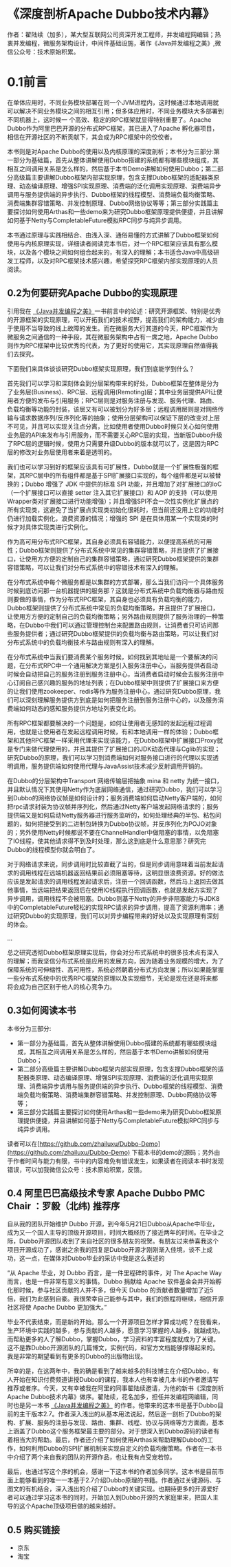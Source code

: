 # 《深度剖析Apache Dubbo技术内幕》
作者：翟陆续（加多），某大型互联网公司资深开发工程师，并发编程网编辑；热衷并发编程，微服务架构设计，中间件基础设施，著作《Java并发编程之美》,微信公众号：技术原始积累。
# 0.1前言


在单体应用时，不同业务模块部署在同一个JVM进程内，这时候通过本地调用就可以解决不同业务模块之间的相互引用；但多体应用时，不同业务模块大多部署到不同机器上，这时候一 个高效、稳定的RPC框架就显得特别重要了。Apache Dubbo作为阿里巴巴开源的分布式RPC框架，其已进入了Apache 孵化器项目，相信在开源社区的不断贡献下，其会成为RPC框架中的佼佼者。

本书则是对Apache Dubbo的使用以及内核原理的深度剖析；本书分为三部分:第一部分为基础篇，首先从整体讲解使用Dubbo搭建的系统都有哪些模块组成，其相互之间调用关系是怎么样的，然后基于本书Demo讲解如何使用Dubbo；第二部分高级篇主要讲解Dubbo框架内部实现原理，包含支撑Dubbo框架的适配器类原理、动态编译原理、增强SPI实现原理、消费端的泛化调用实现原理、消费端异步调用与服务提供端的异步执行、Dubbo框架的线程模型、消费端负载均衡策略、消费端集群容错策略、并发控制原理、Dubbo网络协议等等；第三部分实践篇主要探讨如何使用Arthas和一些demo来为研究Dubbo框架原理提供便捷，并且讲解如何基于Netty与CompletableFuture模拟RPC同步与纯异步调用。

本书通过原理与实践相结合、由浅入深、通俗易懂的方式讲解了Dubbo框架如何使用与内核原理实现，详细读者阅读完本书后，对一个RPC框架应该具有那么模块，以及各个模块之间如何组合起来的，有深入的理解；本书适合Java中高级研发工程师，以及对RPC框架技术感兴趣，希望探究RPC框架内部实现原理的人员阅读。
##  0.2为何要研究Apache Dubbo的实现原理
引用我在 [《Java并发编程之美》](https://item.jd.com/12450812.html)一书前言中的论述：研究开源框架、特别是优秀的开源框架的实现原理，可以开拓我们的技术视野，提高我们的架构能力，减少由于使用不当导致的线上故障的发生。而在微服务大行其道的今天，RPC框架作为微服务之间通信的一种手段，其在微服务架构中占有一席之地，Apache Dubbo则作为RPC框架中比较优秀的代表，为了更好的使用它，其实现原理自然值得我们去探究。

下面我们来具体谈谈研究Dubbo框架实现原理，我们到底能学到什么？

首先我们可以学习和深刻体会到分层架构带来的好处，Dubbo框架在整体是分为了业务层(Business)、RPC层、远程调用(Remoting)层；其中业务层提供API让使用者方便的发布与引用服务；RPC层则是对服务注册与发现、服务代理、路由、负载均衡等功能的封装，该层又有可以被划分为好多层；远程调用层则是对网络传输与请求数据序列/反序列化等的抽象；使用分层架构可以保证下层的改变对上层不可见，并且可以实现关注点分离，比如使用者使用Dubbo时候只关心如何使用业务层的API来发布与引用服务，而不需要关心RPC层的实现，当新版Dubbo升级了RPC层的逻辑时候，使用方只需要升级Dubbo的版本就可以了，这是因为RPC层的修改对业务层使用者来着是透明的。

我们也可以学习到好的框架应该具有可扩展性，Dubbo就是一个扩展性极强的框架，其RPC层中的所有组件都是基于SPI扩展接口实现的，每个组件都是可以被替换的；Dubbo 增强了 JDK 中提供的标准 SPI 功能，并且增加了对扩展接口的IoC （一个扩展接口可以直接 setter 注入其它扩展接口）和 AOP 的支持（可以使用Wrapper类对扩展接口进行功能增强）；并且增强SPI不会一次性实例化扩展点的所有实现类，这避免了当扩展点实现类初始化很耗时，但当前还没用上它的功能时仍进行加载实例化，浪费资源的情况；增强的 SPI 是在具体用某一个实现类的时候才对具体实现类进行实例化。

作为高可用分布式RPC框架，其自身必须具有容错能力，以便提高系统的可用性；Dubbo框架则提供了分布式系统中常见的集群容错策略，并且提供了扩展接口，让使用方方便的定制自己的集群容错策略，通过研究Dubbo框架提供的集群容错策略，可以让我们对分布式系统中的容错技术有深入的理解。

在分布式系统中每个微服务都是以集群的方式部署，那么当我们访问一个具体服务时候到底访问那一台机器提供的服务那？这就是分布式系统中负载均衡器与路由规则要做的事情，作为分布式RPC框架，其自身也必须具有负载均衡的能力，Dubbo框架则提供了分布式系统中常见的负载均衡策略，并且提供了扩展接口，让使用方方便的定制自己的负载均衡策略；另外路由规则提供了服务治理的一种策略，在Dubbo中我们可以通过管理控制台来配置路由规则，让消费者只可访问那些服务提供者；通过研究Dubbo框架提供的负载均衡与路由策略，可以让我们对分布式系统中的负载均衡技术与路由规则有深入的理解。

在分布式系统中当我们要消费某个服务时候，如何找到其地址是一个要解决的问题，在分布式RPC中一个通用解决方案是引入服务注册中心，当服务提供者启动时候会自动把自己的服务注册到服务注册中心，当消费者启动时候会去服务注册中心订阅自己感兴趣的服务的地址列表；在Dubbo框架中则提供了扩展接口来方便的让我们使用zookeeper、redis等作为服务注册中心，通过研究Dubbo原理，我们可以深刻理解服务提供方到底是如何把服务注册到服务注册中心的，以及服务消费端如何动态的感知服务提供方地址列表变化的。

所有RPC框架都要解决的一个问题是，如何让使用者无感知的发起远程过程调用，也就是让使用者在发起远程调用时候，有和本地调用一样的体验；Dubbo框架和其他RPC框架一样采用代理来实现该能力，在Dubbo框架中扩展接口Proxy就是专门来做代理使用的，并且其提供了扩展接口的JDK动态代理与Cglib的实现；研究Dubbo的原理，我们可以学习到消费端如何对服务接口进行的代理以实现透明调用，服务提供端如何使用代理与JavaAssist技术减少反射调用开销的。

在Dubbo的分层架构中Transport 网络传输层把抽象 mina 和 netty 为统一接口，并且默认情况下其使用Netty作为底层网络通信，通过研究Dubbo，我们可以学习到Dubbo的网络协议帧是如何设计的；服务消费端如何启动Netty客户端的，如何把rpc请求封装为协议帧并序列化，然后通过Netty客户端发起网络请求的；服务提供端又是如何启动Netty服务器进行服务监听的，如何处理经典的半包、粘包问题的，如何把接受到的二进制包转换为Dubbo协议帧，并反序列化为POJO对象的；另外使用Netty时候都说不要在ChannelHandler中做阻塞的事情，以免阻塞了IO线程，使其他请求得不到及时处理，那么这到底是什么意思那？研究完Dubbo的线程模型你就会明白了。

对于网络请求来说，同步调用时比较直截了当的，但是同步调用意味着当前发起请求的调用线程在远端机器返回结果前必须阻塞等待，这明显很浪费资源。好的做法应该是发起请求的调用线程发起请求后，注册一个回调函数，然后马上返回去做其他事情，当远端把结果返回后在使用IO线程执行回调函数，也就是发起方实现了异步调用，调用线程不会被阻塞。Dubbo则基于Netty的异步非阻塞能力与JDK8中的CompletableFuture轻松的实现RPC请求的异步调用，提高了资源利用率；通过研究Dubbo的实现原理，我们可以对异步编程带来的好处以及实现原理有深刻的体会。

...

总之研究透彻Dubbo框架原理实现后，你会对分布式系统中的很多技术点有深入的理解；而我坚信分布式系统是应用的发展方向，因为随着业务规模的增大，为了保障系统的可伸缩性、高可用性，系统必然朝着分布式方向发展；所以如果能掌握一些分布式系统中的优秀RPC框架的原理以及实现细节，无论是现在还是将来都将会成为自己区别于他人的核心竞争力。


## 0.3如何阅读本书
本书分为三部分:
- 第一部分为基础篇，首先从整体讲解使用Dubbo搭建的系统都有哪些模块组成，其相互之间调用关系是怎么样的，然后基于本书Demo讲解如何使用Dubbo；
- 第二部分高级篇主要讲解Dubbo框架内部实现原理，包含支撑Dubbo框架的适配器类原理、动态编译原理、增强SPI实现原理、消费端的泛化调用实现原理、消费端异步调用与服务提供端的异步执行、Dubbo框架的线程模型、消费端负载均衡策略、消费端集群容错策略、并发控制原理、Dubbo网络协议等等；
- 第三部分实践篇主要探讨如何使用Arthas和一些demo来为研究Dubbo框架原理提供便捷，并且讲解如何基于Netty与CompletableFuture模拟RPC同步与纯异步调用。


读者可以在[https://github.com/zhailuxu/Dubbo-Demo](https://github.com/zhailuxu/Dubbo-Demo)
下载本书的demo的源码；另外由于作者时间与能力有限，书中的内容难免有错误发生，如果读者在阅读本书时发现错误，可以加我微信公众号：技术原始积累，反馈。

## 0.4 阿里巴巴高级技术专家 Apache Dubbo PMC Chair ：罗毅（北纬) 推荐序
自从我的团队开始维护 Dubbo 开源，到今年5月21日Dubbo从Apache中毕业，成为又一个国人主导的顶级开源项目，时间大概经历了接近两年的时间。在毕业之际，Dubbo开源团队收到了来自社区的很多朋友的祝贺。有朋友过来恭喜我这个项目开源成功了，感谢之余我的回复是Dubbo开源才刚刚渐入佳境，谈不上成功，这一点，在媒体对Dubbo毕业的采访中我是这么表述的

“从 Apache 毕业，对 Dubbo 而言，是一件里程碑的事件，对 The Apache Way 而言，也是一件非常有意义的事情。Dubbo 捐献给 Apache 软件基金会并开始孵化那时候，参与社区贡献的人并不多，但今天 Dubbo 的贡献者数量增加了近5倍，我们为此感到自豪。我很荣幸自己能参与其中，我们的旅程将继续，相信开源社区将使 Apache Dubbo 更加强大。”

毕业不代表结束，而是新的开始。那么一个开源项目怎样才算成功呢？在我看来，生产环境中实践的越多，参与贡献的人越多，愿意学习掌握的人越多，就越成功。而帮助更多的人了解Dubbo，掌握Dubbo，学习资料的丰富程度就成为了关键。这不是靠Dubbo开源团队的几篇博文，实例代码，和官方文档能够撑得起来的。我是非常的期望看到有更多的Dubbo的出版物出现。

所幸的是，在这两年中，我的确是看到了越来越多的科技博主在介绍Dubbo，有人开始在知识付费频道讲授Dubbo的课程，我本人也有幸被几本书的作者邀请写推荐或者序。今天，又有幸被我在阿里的同事翟陆续邀请，为他的新书《深度剖析Apache Dubbo技术内幕》做序。翟陆续，花名加多，担任并发编程网编辑，同时也是另一本书 [《Java并发编程之美》](https://item.jd.com/12450812.html) 的作者。他带来的这本书是基于Dubbo目前的主干版本2.7。作者深入浅出的从基本用法说起，然后逐一剖析了Dubbo的架构、扩展、服务的注册与发现、路由、集群、线程、协议与网络等方方面面，基本上涵盖了Dubbo这个服务框架最主要的部分。对于想深入到Dubbo源码的读者有着相当大的帮助。最后，作者还介绍了如何使用Arthas来帮助理解Dubbo的工作，如何利用Dubbo的SPI扩展机制来实现自定义的负载均衡策略。作者在一本书中介绍了两个来自我的团队的开源作品，也让我有点受宠若惊。

最后，也通过写这个序的机会，感谢一下这本书的作者加多同学。这本书是目前市面上能够看到的唯一一本基于2.7介绍Dubbo原理的书籍。作者通过关键源码、与图文的有机结合，深入浅出的介绍了Dubbo的关键实现。也期待更多的开源爱好者可以通过学习这本书的同时，开始加入到Dubbo开源的大家庭里来，把国人主导的这个Apache顶级项目做的越来越好。


## 0.5 购买链接
- 京东
- 淘宝



